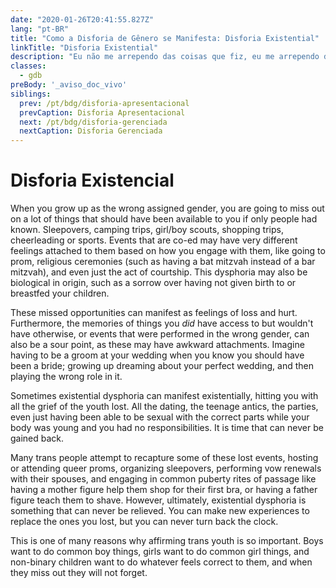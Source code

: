 ```yaml
---
date: "2020-01-26T20:41:55.827Z"
lang: "pt-BR"
title: "Como a Disforia de Gênero se Manifesta: Disforia Existential"
linkTitle: "Disforia Existential"
description: "Eu não me arrependo das coisas que fiz, eu me arrependo das coisas que não fiz quando tive a chance."
classes:
  - gdb
preBody: '_aviso_doc_vivo'
siblings:
  prev: /pt/bdg/disforia-apresentacional
  prevCaption: Disforia Apresentacional
  next: /pt/bdg/disforia-gerenciada
  nextCaption: Disforia Gerenciada
---
```


# Disforia Existencial

When you grow up as the wrong assigned gender, you are going to miss out on a lot of things that should have been available to you if only people had known. Sleepovers, camping trips, girl/boy scouts, shopping trips, cheerleading or sports. Events that are co-ed may have very different feelings attached to them based on how you engage with them, like going to prom, religious ceremonies (such as having a bat mitzvah instead of a bar mitzvah), and even just the act of courtship. This dysphoria may also be biological in origin, such as a sorrow over having not given birth to or breastfed your children.

These missed opportunities can manifest as feelings of loss and hurt. Furthermore, the memories of things you *did* have access to but wouldn't have otherwise, or events that were performed in the wrong gender, can also be a sour point, as these may have awkward attachments. Imagine having to be a groom at your wedding when you know you should have been a bride; growing up dreaming about your perfect wedding, and then playing the wrong role in it.

Sometimes existential dysphoria can manifest existentially, hitting you with all the grief of the youth lost. All the dating, the teenage antics, the parties, even just having been able to be sexual with the correct parts while your body was young and you had no responsibilities. It is time that can never be gained back.

Many trans people attempt to recapture some of these lost events, hosting or attending queer proms, organizing sleepovers, performing vow renewals with their spouses, and engaging in common puberty rites of passage like having a mother figure help them shop for their first bra, or having a father figure teach them to shave. However, ultimately, existential dysphoria is something that can never be relieved. You can make new experiences to replace the ones you lost, but you can never turn back the clock.

This is one of many reasons why affirming trans youth is so important. Boys want to do common boy things, girls want to do common girl things, and non-binary children want to do whatever feels correct to them, and when they miss out they will not forget.
